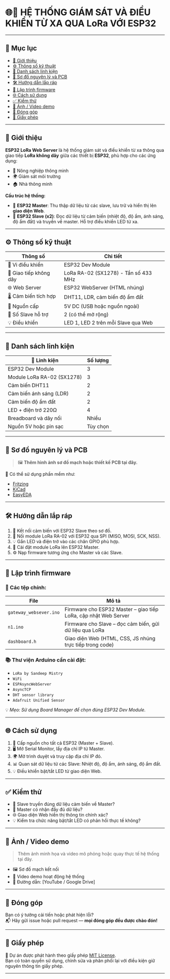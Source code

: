 # 🌐📡 HỆ THỐNG GIÁM SÁT VÀ ĐIỀU KHIỂN TỪ XA QUA LoRa VỚI ESP32

---

## 📖 Mục lục

- [🚀 Giới thiệu](#-giới-thiệu)
- [⚙️ Thông số kỹ thuật](#️-thông-số-kỹ-thuật)
- [🧰 Danh sách linh kiện](#-danh-sách-linh-kiện)
- [📐 Sơ đồ nguyên lý và PCB](#-sơ-đồ-nguyên-lý-và-pcb)
- [🛠️ Hướng dẫn lắp ráp](#️-hướng-dẫn-lắp-ráp)
- [🧠 Lập trình firmware](#-lập-trình-firmware)
- [🌐 Cách sử dụng](#-cách-sử-dụng)
- [✅ Kiểm thử](#-kiểm-thử)
- [📸 Ảnh / Video demo](#-ảnh--video-demo)
- [🤝 Đóng góp](#-đóng-góp)
- [📄 Giấy phép](#-giấy-phép)

---

## 🚀 Giới thiệu

**ESP32 LoRa Web Server** là hệ thống giám sát và điều khiển từ xa thông qua giao tiếp **LoRa không dây** giữa các thiết bị **ESP32**, phù hợp cho các ứng dụng:

- 🌾 Nông nghiệp thông minh  
- 🌍 Giám sát môi trường  
- 🏠 Nhà thông minh

**Cấu trúc hệ thống:**

- 🧠 **ESP32 Master**: Thu thập dữ liệu từ các slave, lưu trữ và hiển thị lên **giao diện Web**.
- 📡 **ESP32 Slave (x2)**: Đọc dữ liệu từ cảm biến (nhiệt độ, độ ẩm, ánh sáng, độ ẩm đất) và truyền về master. Hỗ trợ điều khiển LED từ xa.

---

## ⚙️ Thông số kỹ thuật

| Thông số               | Chi tiết                                  |
|------------------------|--------------------------------------------|
| 🔧 Vi điều khiển         | ESP32 Dev Module                           |
| 📶 Giao tiếp không dây   | LoRa RA-02 (SX1278) - Tần số 433 MHz       |
| 🌐 Web Server            | ESP32 WebServer (HTML nhúng)              |
| 🌡️ Cảm biến tích hợp     | DHT11, LDR, cảm biến độ ẩm đất             |
| 🔋 Nguồn cấp             | 5V DC (USB hoặc nguồn ngoài)              |
| 🔗 Số Slave hỗ trợ       | 2 (có thể mở rộng)                         |
| 💡 Điều khiển            | LED 1, LED 2 trên mỗi Slave qua Web       |

---

## 🧰 Danh sách linh kiện

| 🔩 Linh kiện                   | Số lượng |
|-------------------------------|----------|
| ESP32 Dev Module              | 3        |
| Module LoRa RA-02 (SX1278)    | 3        |
| Cảm biến DHT11                | 2        |
| Cảm biến ánh sáng (LDR)       | 2        |
| Cảm biến độ ẩm đất            | 2        |
| LED + điện trở 220Ω           | 4        |
| Breadboard và dây nối         | Nhiều    |
| Nguồn 5V hoặc pin sạc         | Tùy chọn |

---

## 📐 Sơ đồ nguyên lý và PCB

> 🖼️ **Thêm hình ảnh sơ đồ mạch hoặc thiết kế PCB tại đây.**

📌 Có thể sử dụng phần mềm như:
- [Fritzing](https://fritzing.org/)
- [KiCad](https://kicad.org/)
- [EasyEDA](https://easyeda.com/)

---

## 🛠️ Hướng dẫn lắp ráp

1. 🔌 Kết nối cảm biến với ESP32 Slave theo sơ đồ.
2. 🔗 Nối module LoRa RA-02 với ESP32 qua SPI (MISO, MOSI, SCK, NSS).
3. 💡 Gắn LED và điện trở vào các chân GPIO phù hợp.
4. 📡 Cài đặt module LoRa lên ESP32 Master.
5. ⚙️ Nạp firmware tương ứng cho Master và các Slave.

---

## 🧠 Lập trình firmware

### 📁 Các tệp chính:

| File                    | Mô tả                                                               |
|-------------------------|---------------------------------------------------------------------|
| `gateway_websever.ino` | Firmware cho ESP32 Master – giao tiếp LoRa, cập nhật Web Server    |
| `n1.ino`                | Firmware cho Slave – đọc cảm biến, gửi dữ liệu qua LoRa            |
| `dashboard.h`           | Giao diện Web (HTML, CSS, JS nhúng trực tiếp trong code)           |

### 📚 Thư viện Arduino cần cài đặt:

- `LoRa by Sandeep Mistry`
- `WiFi`
- `ESPAsyncWebServer`
- `AsyncTCP`
- `DHT sensor library`
- `Adafruit Unified Sensor`

💡 *Mẹo: Sử dụng Board Manager để chọn đúng ESP32 Dev Module.*

---

## 🌐 Cách sử dụng

1. 🔌 Cấp nguồn cho tất cả ESP32 (Master + Slave).
2. 🖥️ Mở Serial Monitor, lấy địa chỉ IP từ Master.
3. 🌍 Mở trình duyệt và truy cập địa chỉ IP đó.
4. 📊 Quan sát dữ liệu từ các Slave: Nhiệt độ, độ ẩm, ánh sáng, độ ẩm đất.
5. 💡 Điều khiển bật/tắt LED từ giao diện Web.

---

## ✅ Kiểm thử

- 📡 Slave truyền đúng dữ liệu cảm biến về Master?
- 🔁 Master có nhận đầy đủ dữ liệu?
- 🌐 Giao diện Web hiển thị thông tin chính xác?
- 💡 Kiểm tra chức năng bật/tắt LED có phản hồi thực tế không?

---

## 📸 Ảnh / Video demo

> Thêm ảnh minh họa và video mô phỏng hoặc quay thực tế hệ thống tại đây.

- 🖼️ Sơ đồ mạch kết nối
- 🎥 Video demo hoạt động hệ thống
- 📎 Đường dẫn: [YouTube / Google Drive]

---

## 🤝 Đóng góp

Bạn có ý tưởng cải tiến hoặc phát hiện lỗi?  
📬 Hãy gửi issue hoặc pull request — **mọi đóng góp đều được chào đón!**

---

## 📄 Giấy phép

📜 Dự án được phát hành theo giấy phép [MIT License](LICENSE).  
Bạn có toàn quyền sử dụng, chỉnh sửa và phân phối lại với điều kiện giữ nguyên thông tin giấy phép.

---

